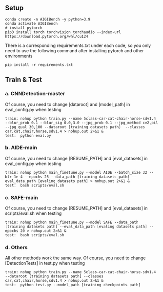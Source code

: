 ## Setup
```
conda create -n AIGIBench -y python=3.9
conda activate AIGIBench
# install pytorch 
pip3 install torch torchvision torchaudio --index-url https://download.pytorch.org/whl/cu124
```
There is a corresponding requirements.txt under each code, so you only need to use the following command after installing pytorch and other environments
```
pip install -r requirements.txt 
```
## Train & Test
### a. CNNDetection-master
Of course, you need to change [dataroot] and [model_path] in eval_config.py when testing
```
train: nohup python train.py --name 5class-car-cat-chair-horse-sdv1.4 --blur_prob 0.1 --blur_sig 0.0,3.0 --jpg_prob 0.1 --jpg_method cv2,pil --jpg_qual 30,100 --dataroot [training datasets path]  --classes car,cat,chair,horse,sdv1.4 > nohup.out 2>&1 &
test:  python eval.py
```

### b. AIDE-main
Of course, you need to change [RESUME_PATH] and [eval_datasets] in eval_config.py when testing
```
train: nohup python main_finetune.py --model AIDE --batch_size 32 --blr 1e-4 --epochs 25 --data_path [training datasets path] --eval_data_path [evaling datasets path] > nohup.out 2>&1 &
test:  bash scripts/eval.sh
```

### c. SAFE-main
Of course, you need to change [RESUME_PATH] and [eval_datasets] in scripts/eval.sh when testing
```
train: nohup python main_finetune.py --model SAFE --data_path [training datasets path] --eval_data_path [evaling datasets path] --epochs 20 > nohup.out 2>&1 &
test:  bash scripts/eval.sh
```

### d. Others
All other methods work the same way. Of course, you need to change [DetectionTests] in test.py when testing
```
train: nohup python train.py --name 5class-car-cat-chair-horse-sdv1.4 --dataroot [training datasets path] --classes car,cat,chair,horse,sdv1.4 > nohup.out 2>&1 &
test:  python test.py --model_path [training checkpoints path]
```
